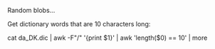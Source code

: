 Random blobs...

Get dictionary words that are 10 characters long:

cat da_DK.dic | awk -F"/" '{print $1}' | awk 'length($0) == 10' | more
